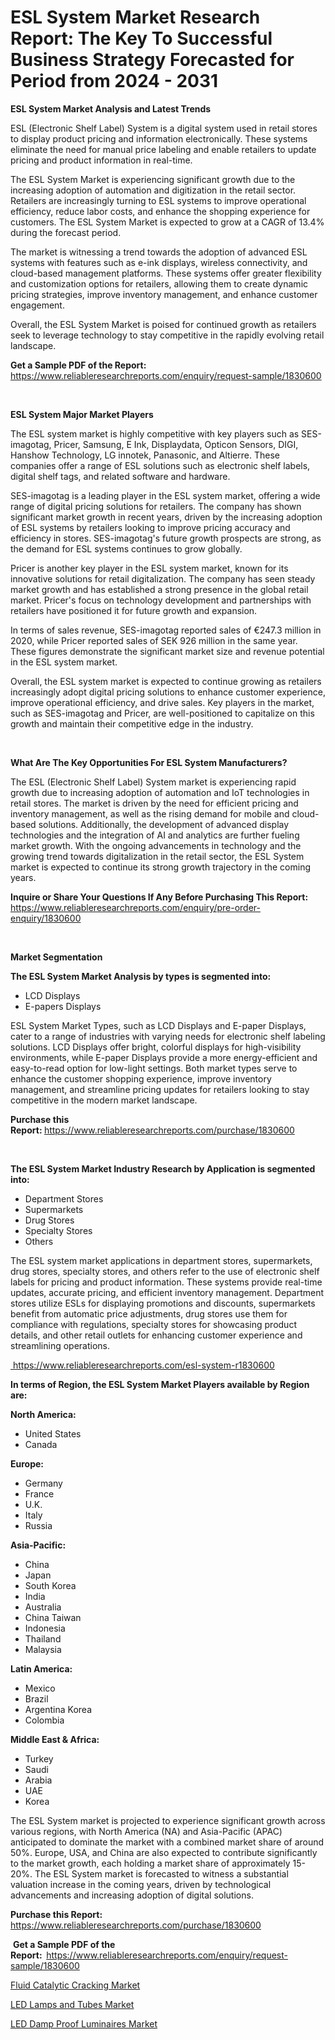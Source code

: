 <p><h1>ESL System Market Research Report: The Key To Successful Business Strategy Forecasted for Period from 2024 - 2031</h1></p><p><strong>ESL System Market Analysis and Latest Trends</strong></p>
<p><p>ESL (Electronic Shelf Label) System is a digital system used in retail stores to display product pricing and information electronically. These systems eliminate the need for manual price labeling and enable retailers to update pricing and product information in real-time.</p><p>The ESL System Market is experiencing significant growth due to the increasing adoption of automation and digitization in the retail sector. Retailers are increasingly turning to ESL systems to improve operational efficiency, reduce labor costs, and enhance the shopping experience for customers. The ESL System Market is expected to grow at a CAGR of 13.4% during the forecast period.</p><p>The market is witnessing a trend towards the adoption of advanced ESL systems with features such as e-ink displays, wireless connectivity, and cloud-based management platforms. These systems offer greater flexibility and customization options for retailers, allowing them to create dynamic pricing strategies, improve inventory management, and enhance customer engagement.</p><p>Overall, the ESL System Market is poised for continued growth as retailers seek to leverage technology to stay competitive in the rapidly evolving retail landscape.</p></p>
<p><strong>Get a Sample PDF of the Report:&nbsp;</strong> <a href="https://www.reliableresearchreports.com/enquiry/request-sample/1830600">https://www.reliableresearchreports.com/enquiry/request-sample/1830600</a></p>
<p>&nbsp;</p>
<p><strong>ESL System Major Market Players</strong></p>
<p><p>The ESL system market is highly competitive with key players such as SES-imagotag, Pricer, Samsung, E Ink, Displaydata, Opticon Sensors, DIGI, Hanshow Technology, LG innotek, Panasonic, and Altierre. These companies offer a range of ESL solutions such as electronic shelf labels, digital shelf tags, and related software and hardware.</p><p>SES-imagotag is a leading player in the ESL system market, offering a wide range of digital pricing solutions for retailers. The company has shown significant market growth in recent years, driven by the increasing adoption of ESL systems by retailers looking to improve pricing accuracy and efficiency in stores. SES-imagotag's future growth prospects are strong, as the demand for ESL systems continues to grow globally.</p><p>Pricer is another key player in the ESL system market, known for its innovative solutions for retail digitalization. The company has seen steady market growth and has established a strong presence in the global retail market. Pricer's focus on technology development and partnerships with retailers have positioned it for future growth and expansion.</p><p>In terms of sales revenue, SES-imagotag reported sales of €247.3 million in 2020, while Pricer reported sales of SEK 926 million in the same year. These figures demonstrate the significant market size and revenue potential in the ESL system market.</p><p>Overall, the ESL system market is expected to continue growing as retailers increasingly adopt digital pricing solutions to enhance customer experience, improve operational efficiency, and drive sales. Key players in the market, such as SES-imagotag and Pricer, are well-positioned to capitalize on this growth and maintain their competitive edge in the industry.</p></p>
<p>&nbsp;</p>
<p><strong>What Are The Key Opportunities For ESL System Manufacturers?</strong></p>
<p><p>The ESL (Electronic Shelf Label) System market is experiencing rapid growth due to increasing adoption of automation and IoT technologies in retail stores. The market is driven by the need for efficient pricing and inventory management, as well as the rising demand for mobile and cloud-based solutions. Additionally, the development of advanced display technologies and the integration of AI and analytics are further fueling market growth. With the ongoing advancements in technology and the growing trend towards digitalization in the retail sector, the ESL System market is expected to continue its strong growth trajectory in the coming years.</p></p>
<p><strong>Inquire or Share Your Questions If Any Before Purchasing This Report:</strong> <a href="https://www.reliableresearchreports.com/enquiry/pre-order-enquiry/1830600">https://www.reliableresearchreports.com/enquiry/pre-order-enquiry/1830600</a></p>
<p>&nbsp;</p>
<p><strong>Market Segmentation</strong></p>
<p><strong>The ESL System Market Analysis by types is segmented into:</strong></p>
<p><ul><li>LCD Displays</li><li>E-papers Displays</li></ul></p>
<p><p>ESL System Market Types, such as LCD Displays and E-paper Displays, cater to a range of industries with varying needs for electronic shelf labeling solutions. LCD Displays offer bright, colorful displays for high-visibility environments, while E-paper Displays provide a more energy-efficient and easy-to-read option for low-light settings. Both market types serve to enhance the customer shopping experience, improve inventory management, and streamline pricing updates for retailers looking to stay competitive in the modern market landscape.</p></p>
<p><strong>Purchase this Report:&nbsp;</strong><a href="https://www.reliableresearchreports.com/purchase/1830600">https://www.reliableresearchreports.com/purchase/1830600</a></p>
<p>&nbsp;</p>
<p><strong>The ESL System Market Industry Research by Application is segmented into:</strong></p>
<p><ul><li>Department Stores</li><li>Supermarkets</li><li>Drug Stores</li><li>Specialty Stores</li><li>Others</li></ul></p>
<p><p>The ESL system market applications in department stores, supermarkets, drug stores, specialty stores, and others refer to the use of electronic shelf labels for pricing and product information. These systems provide real-time updates, accurate pricing, and efficient inventory management. Department stores utilize ESLs for displaying promotions and discounts, supermarkets benefit from automatic price adjustments, drug stores use them for compliance with regulations, specialty stores for showcasing product details, and other retail outlets for enhancing customer experience and streamlining operations.</p></p>
<p><a href="https://www.reliableresearchreports.com/esl-system-r1830600">&nbsp;https://www.reliableresearchreports.com/esl-system-r1830600</a></p>
<p><strong>In terms of Region, the ESL System Market Players available by Region are:</strong></p>
<p>
    <p> <strong> North America: </strong>
        <ul>
            <li>United States</li>
            <li>Canada</li>
        </ul>
        </p> 
    <p> <strong> Europe: </strong>
        <ul>
            <li>Germany</li>
            <li>France</li>
            <li>U.K.</li>
            <li>Italy</li>
            <li>Russia</li>
        </ul>
        </p> 
    <p> <strong> Asia-Pacific: </strong>
        <ul>
            <li>China</li>
            <li>Japan</li>
            <li>South Korea</li>
            <li>India</li>
            <li>Australia</li>
            <li>China Taiwan</li>
            <li>Indonesia</li>
            <li>Thailand</li>
            <li>Malaysia</li>
        </ul>
        </p> 
    <p> <strong> Latin America: </strong>
        <ul>
            <li>Mexico</li>
            <li>Brazil</li>
            <li>Argentina Korea</li>
            <li>Colombia</li>
        </ul>
        </p> 
    <p> <strong> Middle East & Africa: </strong>
        <ul>
            <li>Turkey</li>
            <li>Saudi</li>
            <li>Arabia</li>
            <li>UAE</li>
            <li>Korea</li>
        </ul>
    </p>
    </p>
<p><p>The ESL System market is projected to experience significant growth across various regions, with North America (NA) and Asia-Pacific (APAC) anticipated to dominate the market with a combined market share of around 50%. Europe, USA, and China are also expected to contribute significantly to the market growth, each holding a market share of approximately 15-20%. The ESL System market is forecasted to witness a substantial valuation increase in the coming years, driven by technological advancements and increasing adoption of digital solutions.</p></p>
<p><strong>Purchase this Report: </strong><a href="https://www.reliableresearchreports.com/purchase/1830600">https://www.reliableresearchreports.com/purchase/1830600</a></p>
<p>&nbsp;<strong>Get a Sample PDF of the Report:&nbsp;&nbsp;</strong><a href="https://www.reliableresearchreports.com/enquiry/request-sample/1830600">https://www.reliableresearchreports.com/enquiry/request-sample/1830600</a></p>
<p><strong></strong></p>
<p><p><a href="https://medium.com/@madw10245644/fluid-catalytic-cracking-industry-analysis-report-its-market-size-growing-with-a-cagr-of-10-2-c0a93e97613a">Fluid Catalytic Cracking Market</a></p><p><a href="https://github.com/courtnhaw34343/Market-Research-Report-List-1/blob/main/led-lamps-and-tubes-market.md">LED Lamps and Tubes Market</a></p><p><a href="https://github.com/avakerr6577/Market-Research-Report-List-1/blob/main/led-damp-proof-luminaires-market.md">LED Damp Proof Luminaires Market</a></p></p>